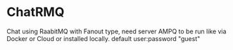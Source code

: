 # ChatRMQ
Chat using RaabitMQ with Fanout type, need server AMPQ to be run like via Docker or Cloud or installed locally. default user:password "guest"
